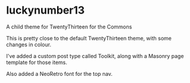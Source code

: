 luckynumber13
=============

A child theme for TwentyThirteen for the Commons

This is pretty close to the default TwentyThirteen theme, with some changes in colour.

I've added a custom post type called Toolkit, along with a Masonry page template for those items.

Also added a NeoRetro font for the top nav. 
